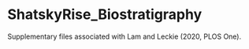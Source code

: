 # ShatskyRise_Biostratigraphy
Supplementary files associated with Lam and Leckie (2020, PLOS One). 
